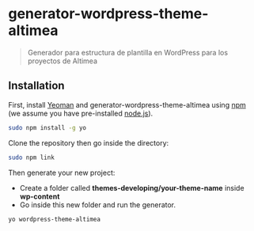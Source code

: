 # generator-wordpress-theme-altimea
> Generador para estructura de plantilla en WordPress para los proyectos de Altimea

## Installation

First, install [Yeoman](http://yeoman.io) and generator-wordpress-theme-altimea using [npm](https://www.npmjs.com/) (we assume you have pre-installed [node.js](https://nodejs.org/)).

```bash
sudo npm install -g yo
```
Clone the repository then go inside the directory:

```bash
sudo npm link
```

Then generate your new project:
* Create a folder called **themes-developing/your-theme-name** inside **wp-content**
* Go inside this new folder and run the generator.

```bash
yo wordpress-theme-altimea
```
